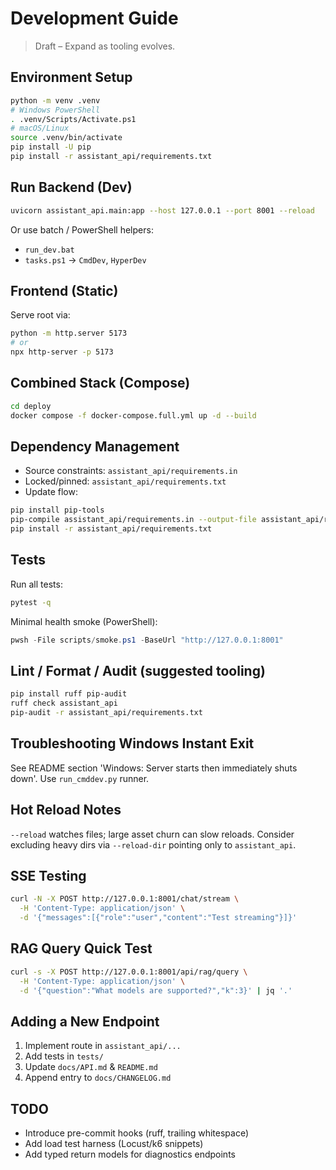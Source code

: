 # Development Guide

> Draft – Expand as tooling evolves.

## Environment Setup
```bash
python -m venv .venv
# Windows PowerShell
. .venv/Scripts/Activate.ps1
# macOS/Linux
source .venv/bin/activate
pip install -U pip
pip install -r assistant_api/requirements.txt
```

## Run Backend (Dev)
```bash
uvicorn assistant_api.main:app --host 127.0.0.1 --port 8001 --reload
```
Or use batch / PowerShell helpers:
- `run_dev.bat`
- `tasks.ps1` → `CmdDev`, `HyperDev`

## Frontend (Static)
Serve root via:
```bash
python -m http.server 5173
# or
npx http-server -p 5173
```

## Combined Stack (Compose)
```bash
cd deploy
docker compose -f docker-compose.full.yml up -d --build
```

## Dependency Management
- Source constraints: `assistant_api/requirements.in`
- Locked/pinned: `assistant_api/requirements.txt`
- Update flow:
```bash
pip install pip-tools
pip-compile assistant_api/requirements.in --output-file assistant_api/requirements.txt
pip install -r assistant_api/requirements.txt
```

## Tests
Run all tests:
```bash
pytest -q
```
Minimal health smoke (PowerShell):
```powershell
pwsh -File scripts/smoke.ps1 -BaseUrl "http://127.0.0.1:8001"
```

## Lint / Format / Audit (suggested tooling)
```bash
pip install ruff pip-audit
ruff check assistant_api
pip-audit -r assistant_api/requirements.txt
```

## Troubleshooting Windows Instant Exit
See README section 'Windows: Server starts then immediately shuts down'. Use `run_cmddev.py` runner.

## Hot Reload Notes
`--reload` watches files; large asset churn can slow reloads. Consider excluding heavy dirs via `--reload-dir` pointing only to `assistant_api`.

## SSE Testing
```bash
curl -N -X POST http://127.0.0.1:8001/chat/stream \
  -H 'Content-Type: application/json' \
  -d '{"messages":[{"role":"user","content":"Test streaming"}]}'
```

## RAG Query Quick Test
```bash
curl -s -X POST http://127.0.0.1:8001/api/rag/query \
  -H 'Content-Type: application/json' \
  -d '{"question":"What models are supported?","k":3}' | jq '.'
```

## Adding a New Endpoint
1. Implement route in `assistant_api/...`
2. Add tests in `tests/`
3. Update `docs/API.md` & `README.md`
4. Append entry to `docs/CHANGELOG.md`

## TODO
- Introduce pre-commit hooks (ruff, trailing whitespace)
- Add load test harness (Locust/k6 snippets)
- Add typed return models for diagnostics endpoints
